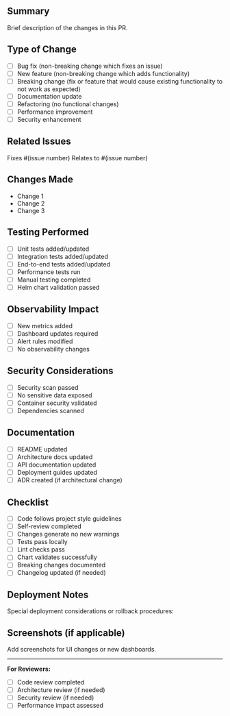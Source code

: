 ## Summary

Brief description of the changes in this PR.

## Type of Change

- [ ] Bug fix (non-breaking change which fixes an issue)
- [ ] New feature (non-breaking change which adds functionality)
- [ ] Breaking change (fix or feature that would cause existing functionality to
      not work as expected)
- [ ] Documentation update
- [ ] Refactoring (no functional changes)
- [ ] Performance improvement
- [ ] Security enhancement

## Related Issues

Fixes #(issue number) Relates to #(issue number)

## Changes Made

- Change 1
- Change 2
- Change 3

## Testing Performed

- [ ] Unit tests added/updated
- [ ] Integration tests added/updated
- [ ] End-to-end tests added/updated
- [ ] Performance tests run
- [ ] Manual testing completed
- [ ] Helm chart validation passed

## Observability Impact

- [ ] New metrics added
- [ ] Dashboard updates required
- [ ] Alert rules modified
- [ ] No observability changes

## Security Considerations

- [ ] Security scan passed
- [ ] No sensitive data exposed
- [ ] Container security validated
- [ ] Dependencies scanned

## Documentation

- [ ] README updated
- [ ] Architecture docs updated
- [ ] API documentation updated
- [ ] Deployment guides updated
- [ ] ADR created (if architectural change)

## Checklist

- [ ] Code follows project style guidelines
- [ ] Self-review completed
- [ ] Changes generate no new warnings
- [ ] Tests pass locally
- [ ] Lint checks pass
- [ ] Chart validates successfully
- [ ] Breaking changes documented
- [ ] Changelog updated (if needed)

## Deployment Notes

Special deployment considerations or rollback procedures:

## Screenshots (if applicable)

Add screenshots for UI changes or new dashboards.

---

**For Reviewers:**

- [ ] Code review completed
- [ ] Architecture review (if needed)
- [ ] Security review (if needed)
- [ ] Performance impact assessed

